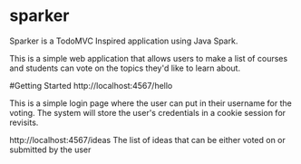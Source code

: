 # sparker
Sparker is a TodoMVC Inspired application using Java Spark.  

This is a simple web application that allows users to make a list of courses and students can vote on the topics they'd like to learn about.

#Getting Started
http://localhost:4567/hello

This is a simple login page where the user can put in their username for the voting.  The system will store the user's credentials in a cookie session for revisits.

http://localhost:4567/ideas
The list of ideas that can be either voted on or submitted by the user

